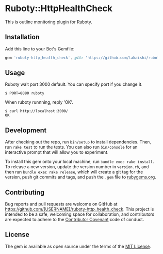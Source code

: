 # Ruboty::HttpHealthCheck

This is outline monitoring plugin for Ruboty.

## Installation

Add this line to your Bot's Gemfile:

```ruby
gem 'ruboty-http_health_check', git: 'https://github.com/takaishi/ruboty-http_health_check'
```

## Usage

Ruboty wait port 3000 default. You can specify port if you change it.

```
$ PORT=8080 ruboty
```

When ruboty runnning, reply 'OK'.

```
$ curl http://localhost:3000/
OK
```

## Development

After checking out the repo, run `bin/setup` to install dependencies. Then, run `rake test` to run the tests. You can also run `bin/console` for an interactive prompt that will allow you to experiment.

To install this gem onto your local machine, run `bundle exec rake install`. To release a new version, update the version number in `version.rb`, and then run `bundle exec rake release`, which will create a git tag for the version, push git commits and tags, and push the `.gem` file to [rubygems.org](https://rubygems.org).

## Contributing

Bug reports and pull requests are welcome on GitHub at https://github.com/[USERNAME]/ruboty-http_health_check. This project is intended to be a safe, welcoming space for collaboration, and contributors are expected to adhere to the [Contributor Covenant](http://contributor-covenant.org) code of conduct.


## License

The gem is available as open source under the terms of the [MIT License](http://opensource.org/licenses/MIT).
